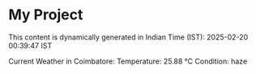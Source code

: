 # My Project

This content is dynamically generated in Indian Time (IST): 2025-02-20 00:39:47 IST


Current Weather in Coimbatore:
Temperature: 25.88 °C
Condition: haze

